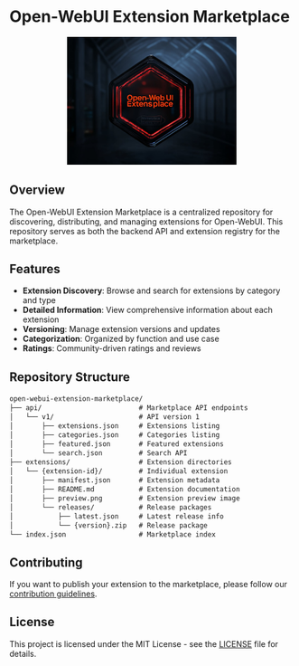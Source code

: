 # Open-WebUI Extension Marketplace

<p align="center">
  <img src="assets/images/extensplace-logo.png" alt="Open-WebUI Extensplace" width="300" />
</p>

## Overview

The Open-WebUI Extension Marketplace is a centralized repository for discovering, distributing, and managing extensions for Open-WebUI. This repository serves as both the backend API and extension registry for the marketplace.

## Features

- **Extension Discovery**: Browse and search for extensions by category and type
- **Detailed Information**: View comprehensive information about each extension
- **Versioning**: Manage extension versions and updates
- **Categorization**: Organized by function and use case
- **Ratings**: Community-driven ratings and reviews

## Repository Structure

```
open-webui-extension-marketplace/
├── api/                        # Marketplace API endpoints
│   └── v1/                     # API version 1
│       ├── extensions.json     # Extensions listing
│       ├── categories.json     # Categories listing
│       ├── featured.json       # Featured extensions
│       └── search.json         # Search API
├── extensions/                 # Extension directories
│   └── {extension-id}/         # Individual extension
│       ├── manifest.json       # Extension metadata
│       ├── README.md           # Extension documentation
│       ├── preview.png         # Extension preview image
│       └── releases/           # Release packages
│           ├── latest.json     # Latest release info
│           └── {version}.zip   # Release package
└── index.json                  # Marketplace index
```

## Contributing

If you want to publish your extension to the marketplace, please follow our [contribution guidelines](CONTRIBUTING.md).

## License

This project is licensed under the MIT License - see the [LICENSE](LICENSE) file for details.
